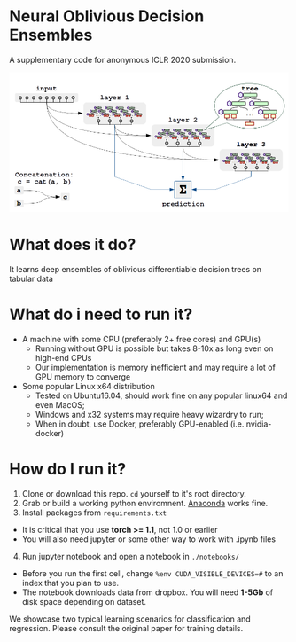 # Neural Oblivious Decision Ensembles
A supplementary code for anonymous ICLR 2020 submission.

<img src="./images/densetree.png" width=600px>

# What does it do?
It learns deep ensembles of oblivious differentiable decision trees on tabular data

# What do i need to run it?
* A machine with some CPU (preferably 2+ free cores) and GPU(s)
  * Running without GPU is possible but takes 8-10x as long even on high-end CPUs
  * Our implementation is memory inefficient and may require a lot of GPU memory to converge
* Some popular Linux x64 distribution
  * Tested on Ubuntu16.04, should work fine on any popular linux64 and even MacOS;
  * Windows and x32 systems may require heavy wizardry to run;
  * When in doubt, use Docker, preferably GPU-enabled (i.e. nvidia-docker)

# How do I run it?
1. Clone or download this repo. `cd` yourself to it's root directory.
2. Grab or build a working python enviromnent. [Anaconda](https://www.anaconda.com/) works fine.
3. Install packages from `requirements.txt`
 * It is critical that you use __torch >= 1.1__, not 1.0 or earlier 
 * You will also need jupyter or some other way to work with .ipynb files
4. Run jupyter notebook and open a notebook in `./notebooks/`
 * Before you run the first cell, change `%env CUDA_VISIBLE_DEVICES=#` to an index that you plan to use.
 * The notebook downloads data from dropbox. You will need __1-5Gb__ of disk space depending on dataset.

We showcase two typical learning scenarios for classification and regression. Please consult the original paper for training details.
